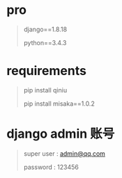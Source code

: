 # pro
> django==1.8.18
>
> python==3.4.3 

# requirements
> pip install qiniu
>
> pip install misaka==1.0.2

# django admin 账号
> super user : admin@qq.com
>
> password : 123456
